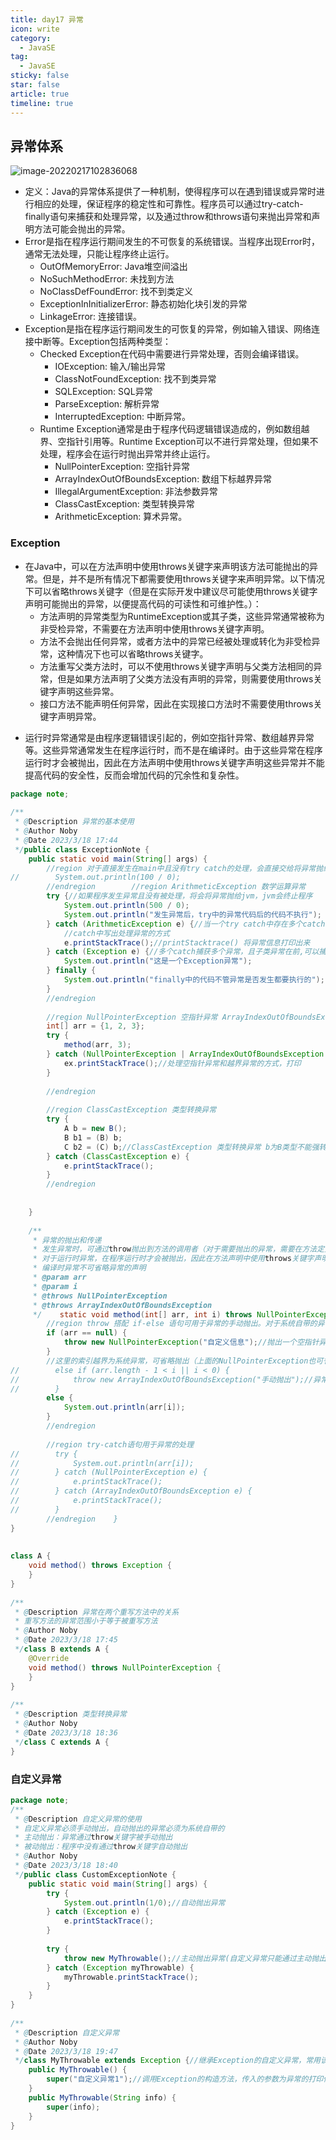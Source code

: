 ```yaml
---
title: day17 异常
icon: write
category:
  - JavaSE
tag:
  - JavaSE
sticky: false
star: false
article: true
timeline: true
---
```


## 异常体系

![image-20220217102836068](https://markdown-1308523627.cos.ap-chengdu.myqcloud.com/typora/image-20220217102836068.png)

- 定义：Java的异常体系提供了一种机制，使得程序可以在遇到错误或异常时进行相应的处理，保证程序的稳定性和可靠性。程序员可以通过try-catch-finally语句来捕获和处理异常，以及通过throw和throws语句来抛出异常和声明方法可能会抛出的异常。
- Error是指在程序运行期间发生的不可恢复的系统错误。当程序出现Error时，通常无法处理，只能让程序终止运行。
  - OutOfMemoryError: Java堆空间溢出
  - NoSuchMethodError: 未找到方法
  - NoClassDefFoundError: 找不到类定义
  - ExceptionInInitializerError: 静态初始化块引发的异常
  - LinkageError: 连接错误。
- Exception是指在程序运行期间发生的可恢复的异常，例如输入错误、网络连接中断等。Exception包括两种类型：
  - Checked Exception在代码中需要进行异常处理，否则会编译错误。
    - IOException: 输入/输出异常
    - ClassNotFoundException: 找不到类异常
    - SQLException: SQL异常
    - ParseException: 解析异常
    - InterruptedException: 中断异常。
  - Runtime Exception通常是由于程序代码逻辑错误造成的，例如数组越界、空指针引用等。Runtime Exception可以不进行异常处理，但如果不处理，程序会在运行时抛出异常并终止运行。
    - NullPointerException: 空指针异常
    - ArrayIndexOutOfBoundsException: 数组下标越界异常
    - IllegalArgumentException: 非法参数异常
    - ClassCastException: 类型转换异常
    - ArithmeticException: 算术异常。


### Exception

* 在Java中，可以在方法声明中使用throws关键字来声明该方法可能抛出的异常。但是，并不是所有情况下都需要使用throws关键字来声明异常。以下情况下可以省略throws关键字（但是在实际开发中建议尽可能使用throws关键字声明可能抛出的异常，以便提高代码的可读性和可维护性。）：
  -  方法声明的异常类型为RuntimeException或其子类，这些异常通常被称为非受检异常，不需要在方法声明中使用throws关键字声明。
  -  方法不会抛出任何异常，或者方法中的异常已经被处理或转化为非受检异常，这种情况下也可以省略throws关键字。
  -  方法重写父类方法时，可以不使用throws关键字声明与父类方法相同的异常，但是如果方法声明了父类方法没有声明的异常，则需要使用throws关键字声明这些异常。
  -  接口方法不能声明任何异常，因此在实现接口方法时不需要使用throws关键字声明异常。
- 运行时异常通常是由程序逻辑错误引起的，例如空指针异常、数组越界异常等。这些异常通常发生在程序运行时，而不是在编译时。由于这些异常在程序运行时才会被抛出，因此在方法声明中使用throws关键字声明这些异常并不能提高代码的安全性，反而会增加代码的冗余性和复杂性。

```java
package note;  
  
/**  
 * @Description 异常的基本使用  
 * @Author Noby  
 * @Date 2023/3/18 17:44  
 */public class ExceptionNote {  
    public static void main(String[] args) {  
        //region 对于直接发生在main中且没有try catch的处理，会直接交给将异常抛给jvm，jvm会终止程序。如果异常经过try catch，将会继续运行程序  
//        System.out.println(100 / 0);  
        //endregion        //region ArithmeticException 数学运算异常  
        try {//如果程序发生异常且没有被处理，将会将异常抛给jvm，jvm会终止程序  
            System.out.println(500 / 0);  
            System.out.println("发生异常后，try中的异常代码后的代码不执行");  
        } catch (ArithmeticException e) {//当一个try catch中存在多个catch时，执行其中一个catch后其他catch就不会继续执行  
            //catch中写出处理异常的方式  
            e.printStackTrace();//printStacktrace() 将异常信息打印出来  
        } catch (Exception e) {//多个catch捕获多个异常，且子类异常在前,可以捕获Exception及其子类的异常  
            System.out.println("这是一个Exception异常");  
        } finally {  
            System.out.println("finally中的代码不管异常是否发生都要执行的");  
        }  
        //endregion  
  
        //region NullPointerException 空指针异常 ArrayIndexOutOfBoundsException 越界异常  
        int[] arr = {1, 2, 3};  
        try {  
            method(arr, 3);  
        } catch (NullPointerException | ArrayIndexOutOfBoundsException ex) {  
            ex.printStackTrace();//处理空指针异常和越界异常的方式，打印  
        }  
  
        //endregion  
  
        //region ClassCastException 类型转换异常  
        try {  
            A b = new B();  
            B b1 = (B) b;  
            C b2 = (C) b;//ClassCastException 类型转换异常 b为B类型不能强转为C  
        } catch (ClassCastException e) {  
            e.printStackTrace();  
        }  
        //endregion  
  
  
    }  
  
    /**  
     * 异常的抛出和传递  
     * 发生异常时，可通过throw抛出到方法的调用者（对于需要抛出的异常，需要在方法定义时给予声明），也可通过try catch处理异常  
     * 对于运行时异常，在程序运行时才会被抛出，因此在方法声明中使用throws关键字声明这些异常并不能提高代码的安全性，反而会增加代码的冗余性和复杂性。可以在方法中省略运行时异常的声明。  
     * 编译时异常不可省略异常的声明  
     * @param arr  
     * @param i  
     * @throws NullPointerException  
     * @throws ArrayIndexOutOfBoundsException  
     */    static void method(int[] arr, int i) throws NullPointerException{//声明可能产生的异常，运行时异常可以省略抛出  
        //region throw 搭配 if-else 语句可用于异常的手动抛出。对于系统自带的异常，可以自动抛出（即只需在方法声明即可，出现异常自动抛出）  
        if (arr == null) {  
            throw new NullPointerException("自定义信息");//抛出一个空指针异常对象，并显示自定义提示信息，抛出异常表示让方法调用者处理  
        }  
        //这里的索引越界为系统异常，可省略抛出（上面的NullPointerException也可省略）  
//        else if (arr.length - 1 < i || i < 0) {  
//            throw new ArrayIndexOutOfBoundsException("手动抛出");//异常的创建用throw，异常的声明用throws  
//        }  
        else {  
            System.out.println(arr[i]);  
        }  
        //endregion  
  
        //region try-catch语句用于异常的处理  
//        try {  
//            System.out.println(arr[i]);  
//        } catch (NullPointerException e) {  
//            e.printStackTrace();  
//        } catch (ArrayIndexOutOfBoundsException e) {  
//            e.printStackTrace();  
//        }  
        //endregion    }  
}  
  
  
class A {  
    void method() throws Exception {  
    }  
}  
  
/**  
 * @Description 异常在两个重写方法中的关系  
 * 重写方法的异常范围小于等于被重写方法  
 * @Author Noby  
 * @Date 2023/3/18 17:45  
 */class B extends A {  
    @Override  
    void method() throws NullPointerException {  
    }  
}  
  
/**  
 * @Description 类型转换异常  
 * @Author Noby  
 * @Date 2023/3/18 18:36  
 */class C extends A {  
}
```


### 自定义异常

```java
package note;  
/**  
 * @Description 自定义异常的使用  
 * 自定义异常必须手动抛出，自动抛出的异常必须为系统自带的  
 * 主动抛出：异常通过throw关键字被手动抛出  
 * 被动抛出：程序中没有通过throw关键字自动抛出  
 * @Author Noby  
 * @Date 2023/3/18 18:40  
 */public class CustomExceptionNote {  
    public static void main(String[] args) {  
        try {  
            System.out.println(1/0);//自动抛出异常  
        } catch (Exception e) {  
            e.printStackTrace();  
        }  
  
        try {  
            throw new MyThrowable();//主动抛出异常(自定义异常只能通过主动抛出)  
        } catch (Exception myThrowable) {  
            myThrowable.printStackTrace();  
        }  
    }  
}  
  
/**  
 * @Description 自定义异常  
 * @Author Noby  
 * @Date 2023/3/18 19:47  
 */class MyThrowable extends Exception {//继承Exception的自定义异常，常用该方法定义自定义异常  
    public MyThrowable() {  
        super("自定义异常1");//调用Exception的构造方法，传入的参数为异常的打印信息  
    }  
    public MyThrowable(String info) {  
        super(info);  
    }  
}
```
